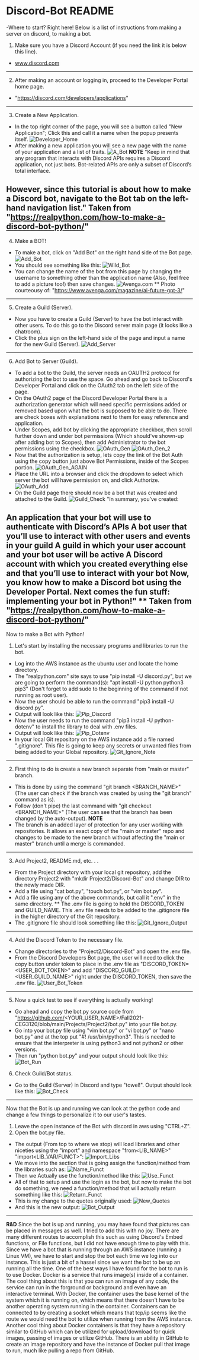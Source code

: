 # Discord-Bot README
-Where to start? Right here! Below is a list of instructions from making a server on discord, to making a bot.
1. Make sure you have a Discord Account (if you need the link it is below this line).
* www.discord.com
------------------------------------------------------------------------------------
2. After making an account or logging in, proceed to the Developer Portal home page.
* "https://discord.com/developers/applications"
------------------------------------------------------------------------------------
3. Create a New Application. 
* In the top right corner of the page, you will see a button called "New Application"; Click this and call it a name when the popup presents itself.
![Developer_Home](Pictures/Developer_Home.jpg)
* After making a new application you will see a new page with the name of your application and a list of traits.
![A_Bot](Pictures/A_Bot.jpg)
********************************NOTE********************************
"Keep in mind that any program that interacts with Discord APIs requires a Discord application, not just bots. Bot-related APIs are only a subset of Discord’s total interface.

However, since this tutorial is about how to make a Discord bot, navigate to the Bot tab on the left-hand navigation list."
Taken from "https://realpython.com/how-to-make-a-discord-bot-python/" 
------------------------------------------------------------------------------------
4. Make a BOT! 
* To make a bot, click on "Add Bot" on the right hand side of the Bot page.
![Add_Bot](Pictures/Add_Bot.jpg)
* You should see something like this:
![Wild_Bot](Pictures/Wild_Bot.jpg)
* You can change the name of the bot from this page by changing the username to something other than the application name (Also, feel free to add a picture too!) then save changes.
![Avenga.com](Pictures/Avenga_mag(copy).jpg)
** Photo courteousy of: "https://www.avenga.com/magazine/ai-future-gpt-3/" 
------------------------------------------------------------------------------------
5. Create a Guild (Server). 
* Now you have to create a Guild (Server) to have the bot interact with other users. To do this go to the Discord server main page (it looks like a chatroom).
* Click the plus sign on the left-hand side of the page and input a name for the new Guild (Server).
![Add_Server](Pictures/Add_Server.jpg)
------------------------------------------------------------------------------------
6. Add Bot to Server (Guild).
* To add a bot to the Guild, the server needs an OAUTH2 protocol for authorizing the bot to use the space. Go ahead and go back to Discord's Developer Portal and click on the OAuth2 tab on the left side of the page.
* On the OAuth2 page of the Discord Developer Portal there is a authorization generator which will need specific permissions added or removed based upon what the bot is supposed to be able to do. There are check boxes with explanations next to them for easy reference and application.
* Under Scopes, add bot by clicking the appropriate checkbox, then scroll further down and under bot permissions (Which should've shown-up after adding bot to Scopes), then add Administrator to the bot permissions using the checkbox.
![OAuth_Gen](Pictures/OAuth_Gen.jpg)
![OAuth_Gen_2](Pictures/OAuth_Gen_2.jpg)
* Now that the authorization is setup, lets copy the link of the Bot Auth using the copy button just above Bot Permissions, inside of the Scopes portion.
![OAuth_Gen_AGAIN](Pictures/OAuth_Gen.jpg)
* Place the URL into a browser and click the dropdown to select which server the bot will have permission on, and click Authorize.
![OAuth_Add](Pictures/OAuth_Add.jpg)
* On the Guild page there should now be a bot that was created and attached to the Guild.
![Guild_Check](Pictures/Guild_Check.jpg)
"In summary, you’ve created:

An application that your bot will use to authenticate with Discord’s APIs
A bot user that you’ll use to interact with other users and events in your guild
A guild in which your user account and your bot user will be active
A Discord account with which you created everything else and that you’ll use to interact with your bot
Now, you know how to make a Discord bot using the Developer Portal. Next comes the fun stuff: implementing your bot in Python!"
** Taken from "https://realpython.com/how-to-make-a-discord-bot-python/" 
------------------------------------------------------------------------------------
Now to make a Bot with Python!

1. Let's start by installing the necessary programs and libraries to run the bot.
* Log into the AWS instance as the ubuntu user and locate the home directory.
* The "realpython.com" site says to use "pip install -U discord.py", but we are going to perform the command(s):
"apt install -U python python3 pip3" (Don't forget to add sudo to the beginning of the command if not running as root user).
* Now the user should be able to run the command "pip3 install -U discord.py".
* Output will look like this:
![Pip_Discord](Pictures/Pip_Discord.jpg)
* Now the user needs to run the command "pip3 install -U python-dotenv" to install the library to deal with .env files.
* Output will look like this:
![Pip_Dotenv](Pictures/Pip_Dotenv.jpg)
* In your local Git repository on the AWS instance add a file named ".gitignore". This file is going to keep any secrets or unwanted files
  from being added to your Global repository.
![Git_Ignore_Note](Pictures/Git_Ignore_Output.jpg)
------------------------------------------------------------------------------------
2. First thing to do is create a new branch separate from "main or master" branch.
* This is done by using the command "git branch <BRANCH_NAME>" (The user can check if the branch was created by using the "git branch" command as is).
* Follow (don't pipe) the last command with "git checkout <BRANCH_NAME>" (The user can see that the branch has been changed by the auto-output).
********************************NOTE********************************
* The branch is an added layer of protection for any user working with repositories. It allows an exact copy of the "main or master" repo and changes to be made to the new branch without affecting the "main or master" branch until a merge is commanded.
------------------------------------------------------------------------------------
3. Add Project2, README.md, etc. . . 
* From the Project directory with your local git repository, add the directory Project2 with "mkdir Project2/Discord-Bot" and change DIR to the newly made DIR.
* Add a file using "cat bot.py", "touch bot.py", or "vim bot.py".
* Add a file using any of the above commands, but call it ".env" in the same directory.
** The .env file is going to hold the DISCORD_TOKEN and GUILD_NAME. This .env file needs to be added to the .gitignore file in the higher directory of the Git repository.
* The .gitignore file should look something like this:
![Git_Ignore_Output](Pictures/Git_Ignore_Output.jpg)
------------------------------------------------------------------------------------
4. Add the Discord Token to the necessary file.
* Change directories to the "Project2/Discord-Bot" and open the .env file.
* From the Discord Developers Bot page, the user will need to click the copy button under token to place in the .env file as     "DISCORD_TOKEN=<USER_BOT_TOKEN>" and add "DISCORD_GUILD=<USER_GUILD_NAME>" right under the DISCORD_TOKEN, then save the .env file.
![User_Bot_Token](Pictures/User_Bot_Token.jpg)
------------------------------------------------------------------------------------
5. Now a quick test to see if everything is actually working!
* Go ahead and copy the bot.py source code from "https://github.com/<YOUR_USER_NAME>/Fall2021-CEG3120/blob/main/Projects/Project2/bot.py" into your file bot.py.
* Go into your bot.py file using "vim bot.py" or "vi bot.py" or "nano bot.py" and at the top put "#! /usr/bin/python3". This is needed to ensure that the interpreter is using python3 and not python2 or other versions.
* Then run "python bot.py" and your output should look like this:
![Bot_Run](Pictures/Bot_Run.jpg)
6. Check Guild/Bot status.
* Go to the Guild (Server) in Discord and type "towel!". Output should look like this:
![Bot_Check](Pictures/Bot_Check.jpg)
------------------------------------------------------------------------------------
Now that the Bot is up and running we can look at the python code and change a few things to personalize it to our user's tastes.
1. Leave the open instance of the Bot with discord in aws using "CTRL+Z".
2. Open the bot.py file.
* The output (From top to where we stop) will load libraries and other niceties using the "import" and namespace "from<LIB_NAME>" "import<LIB_VAR/FUNCT>":
![Import_Libs](Pictures/Import_libs.jpg)
* We move into the section that is going assign the function/method from the libraries such as:
![Name_Funct](Pictures/Name_Funct.jpg)
* Then we Actually use the function/method like this:
![Use_Funct](Pictures/Use_Funct.jpg)
* All of that to setup and use the login as the bot, but now to make the bot do something, we need a function/method that will actually return something like this:
![Return_Funct](Pictures/Return_Funct.jpg)
* This is my change to the quotes originally used:
![New_Quotes](Pictures/New_Quotes.jpg)
* And this is the new output:
![Bot_Output](Picture~/Projects/Bot_Output.jpg)
------------------------------------------------------------------------------------
********************************R&D********************************
Since the bot is up and running, you may have found that pictures can be placed in messages as well. I tried to add this with no joy. There are many different routes to accomplish this such as using Discord's Embed functions, or File functions, but I did not have enough time to play with this.
Since we have a bot that is running through an AWS instance (running a Linux VM), we have to start and stop the bot each time we log into our instance. This is just a bit of a hassel since we want the bot to be up an running all the time.
One of the best ways I have found for the bot to run is to use Docker. Docker is a service that runs image(s) inside of a container. The cool thing about this is that you can run an image of any code, the service can run in the forground or background and even have an interactive terminal.
With Docker, the container uses the base kernel of the system which it is running on, which means that there doesn't have to be another operating system running in the container. Containers can be connected to by creating a socket which means that tcp/ip seems like the route we would need the bot to utilize when running from the AWS instance.
Another cool thing about Docker containers is that they have a repository similar to GitHub which can be utilized for upload/download for quick images, passing of images or utilize GitHub. There is an ability in GitHub to create an image repository and have the instance of Docker pull that image to run, much like pulling a repo from GitHub.
